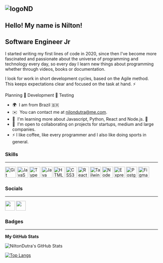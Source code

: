 ![logoND](https://github.com/NiltonDutra/NiltonDutra/assets/67064216/d50b87bc-6ddc-4767-afb7-06fb0b4b756b)
-----------------------------------

Hello! My name is Nilton!                                      
-----------------------------------

Software Engineer Jr
-----------------------------------

I started writing my first lines of code in 2020, since then I've become more fascinated and passionate about the universe of programming and technology every day, so every day I learn new things about programming whether through videos, books or documentation.

I look for work in short development cycles, based on the Agile method. This keeps expectations clear and focused on the task at hand. ⚡️

Planning 🔁 Development 🔁 Testing

*   🌍  I am from Brazil 🇧🇷
*   ✉️  You can contact me at nilondutra@me.com.
*   🧠  I'm learning more about Javascript, Python, React and Node.js. 🚀
*   🤝  I'm open to collaborating on projects for startups, medium and large companies.
*   ⚡️  I like coffee, like every programmer and I also like doing sports in general.

### Skills
-----------------------------------

<p align="left">
<a href="https://git-scm.com/" target="_blank" rel="noreferrer"><img src="https://raw.githubusercontent.com/danielcranney/readme-generator/main/public/icons/skills/git-colored.svg" width="36" height="36" alt="Git" /></a> 
<a href="https://developer.mozilla.org/en-US/docs/Web/JavaScript" target="_blank" rel="noreferrer"><img src="https://raw.githubusercontent.com/danielcranney/readme-generator/main/public/icons/skills/javascript-colored.svg" width="36" height="36" alt="JavaScript" /></a> 
<a href="https://www.typescriptlang.org/" target="_blank" rel="noreferrer"><img src="https://raw.githubusercontent.com/danielcranney/readme-generator/main/public/icons/skills/typescript-colored.svg" width="36" height="36" alt="TypeScript" /></a>   
<a href="https://www.oracle.com/java/" target="_blank" rel="noreferrer"><img src="https://raw.githubusercontent.com/danielcranney/readme-generator/main/public/icons/skills/java-colored.svg" width="36" height="36" alt="Java" /></a>  
<a href="https://developer.mozilla.org/en-US/docs/Glossary/HTML5" target="_blank" rel="noreferrer"><img src="https://raw.githubusercontent.com/danielcranney/readme-generator/main/public/icons/skills/html5-colored.svg" width="36" height="36" alt="HTML5" /></a> 
<a href="https://www.w3.org/TR/CSS/#css" target="_blank" rel="noreferrer"><img src="https://raw.githubusercontent.com/danielcranney/readme-generator/main/public/icons/skills/css3-colored.svg" width="36" height="36" alt="CSS3" /></a> 
<a href="https://reactjs.org/" target="_blank" rel="noreferrer"><img src="https://raw.githubusercontent.com/danielcranney/readme-generator/main/public/icons/skills/react-colored.svg" width="36" height="36" alt="React" /></a> 
<a href="https://tailwindcss.com/" target="_blank" rel="noreferrer"><img src="https://raw.githubusercontent.com/danielcranney/readme-generator/main/public/icons/skills/tailwindcss-colored.svg" width="36" height="36" alt="TailwindCSS" /></a>
<a href="https://nodejs.org/en/" target="_blank" rel="noreferrer"><img src="https://raw.githubusercontent.com/danielcranney/readme-generator/main/public/icons/skills/nodejs-colored.svg" width="36" height="36" alt="NodeJS" /></a>
<a href="https://expressjs.com/" target="_blank" rel="noreferrer"><img src="https://raw.githubusercontent.com/danielcranney/readme-generator/main/public/icons/skills/express-colored-dark.svg" width="36" height="36" alt="Express" /></a> 
<a href="https://www.postgresql.org/" target="_blank" rel="noreferrer"><img src="https://raw.githubusercontent.com/danielcranney/readme-generator/main/public/icons/skills/postgresql-colored.svg" width="36" height="36" alt="PostgreSQL" /></a>
<a href="https://www.figma.com/" target="_blank" rel="noreferrer"><img src="https://raw.githubusercontent.com/danielcranney/readme-generator/main/public/icons/skills/figma-colored.svg" width="36" height="36" alt="Figma" /></a>


                    
### Socials
-----------------------------------

<p align="left"> <a href="https://www.github.com/NiltonDutra" target="_blank" rel="noreferrer"><img src="https://raw.githubusercontent.com/danielcranney/readme-generator/main/public/icons/socials/github-dark.svg" width="32" height="32" /></a> <a href="https://www.linkedin.com/in/nilton-dutra-88a0bb66/" target="_blank" rel="noreferrer"><img src="https://raw.githubusercontent.com/danielcranney/readme-generator/main/public/icons/socials/linkedin.svg" width="32" height="32" /></a>



### Badges
-----------------------------------

<b>My GitHub Stats</b>

![NiltonDutra's GitHub Stats](https://github-readme-stats-sigma-five.vercel.app/api?username=NiltonDutra&show_icons=true&theme=highcontrast)

[![Top Langs](https://github-readme-stats-sigma-five.vercel.app/api/top-langs/?username=NiltonDutra&theme=highcontrast)](https://github.com/NiltonDutra/github-readme-stats)








